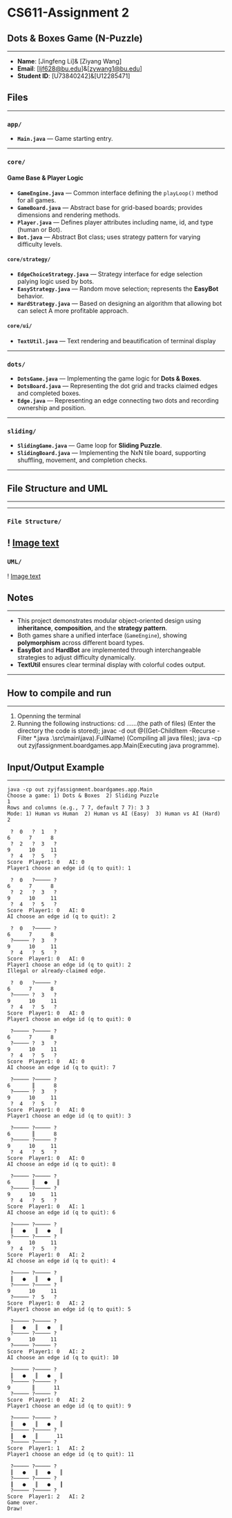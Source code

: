 # CS611-Assignment 2
## Dots & Boxes Game (N-Puzzle)

---------------------------------------------------------------------------
- **Name**: [Jingfeng Li]&
            [Ziyang Wang]
- **Email**: [ljf628@bu.edu]&[zywang1@bu.edu]
- **Student ID**: [U73840242]&[U12285471]

## Files
---------------------------------------------------------------------------
### `app/`
- **`Main.java`** — Game starting entry.

---

### `core/`

####  Game Base & Player Logic
- **`GameEngine.java`** — Common interface defining the `playLoop()` method for all games.  
- **`GameBoard.java`** — Abstract base for grid-based boards; provides dimensions and rendering methods.  
- **`Player.java`** — Defines player attributes including name, id, and type (human or Bot).  
- **`Bot.java`** — Abstract Bot class; uses strategy pattern for varying difficulty levels.  

####  `core/strategy/`
- **`EdgeChoiceStrategy.java`** — Strategy interface for edge selection palying logic used by bots.  
- **`EasyStrategy.java`** — Random move selection; represents the **EasyBot** behavior.  
- **`HardStrategy.java`** — Based on designing an algorithm that allowing bot can select A more profitable approach.

#### `core/ui/`
- **`TextUtil.java`** — Text rendering and beautification of terminal display
---

### `dots/`
- **`DotsGame.java`** — Implementing the game logic for **Dots & Boxes**.
- **`DotsBoard.java`** — Representing the dot grid and tracks claimed edges and completed boxes.  
- **`Edge.java`** — Representing an edge connecting two dots and recording ownership and position.

---
### `sliding/`
- **`SlidingGame.java`** — Game loop for **Sliding Puzzle**.
- **`SlidingBoard.java`** — Implementing the NxN tile board, supporting shuffling, movement, and completion checks.

---
## File Structure and UML
---------------------------------------------------------------------------
---
### `File Structure/ `
! [Image text]()
---
### `UML/`
! [Image text](https://github.com/Sprialljf/java-assignment2/blob/main/UML.png)

## Notes
---------------------------------------------------------------------------
- This project demonstrates modular object-oriented design using **inheritance**, **composition**, and the **strategy pattern**.  
- Both games share a unified interface (`GameEngine`), showing **polymorphism** across different board types.  
- **EasyBot** and **HardBot** are implemented through interchangeable strategies to adjust difficulty dynamically.  
- **TextUtil** ensures clear terminal display with colorful codes output.

---

## How to compile and run
---------------------------------------------------------------------------
1. Openning the terminal
2. Running the following instructions:
   cd ......(the path of files) (Enter the directory the code is stored);
   javac -d out @((Get-ChildItem -Recurse -Filter *.java .\src\main\java).FullName) (Compiling all java files);
   java -cp out zyjfassignment.boardgames.app.Main(Executing java programme).
## Input/Output Example
---------------------------------------------------------------------------

```text
java -cp out zyjfassignment.boardgames.app.Main 
Choose a game: 1) Dots & Boxes  2) Sliding Puzzle
1
Rows and columns (e.g., 7 7, default 7 7): 3 3
Mode: 1) Human vs Human  2) Human vs AI (Easy)  3) Human vs AI (Hard)
2

 ?  0   ?  1   ?
6      7      8
 ?  2   ?  3   ?
9      10     11
 ?  4   ?  5   ?
Score  Player1: 0   AI: 0
Player1 choose an edge id (q to quit): 1

 ?  0   ?───── ?
6      7      8
 ?  2   ?  3   ?
9      10     11
 ?  4   ?  5   ?
Score  Player1: 0   AI: 0
AI choose an edge id (q to quit): 2

 ?  0   ?───── ?
6      7      8
 ?───── ?  3   ?
9      10     11
 ?  4   ?  5   ?
Score  Player1: 0   AI: 0
Player1 choose an edge id (q to quit): 2
Illegal or already-claimed edge.

 ?  0   ?───── ?
6      7      8
 ?───── ?  3   ?
9      10     11
 ?  4   ?  5   ?
Score  Player1: 0   AI: 0
Player1 choose an edge id (q to quit): 0

 ?───── ?───── ?
6      7      8
 ?───── ?  3   ?
9      10     11
 ?  4   ?  5   ?
Score  Player1: 0   AI: 0
AI choose an edge id (q to quit): 7

 ?───── ?───── ?
6       ║      8
 ?───── ?  3   ?
9      10     11
 ?  4   ?  5   ?
Score  Player1: 0   AI: 0
Player1 choose an edge id (q to quit): 3

 ?───── ?───── ?
6       ║      8
 ?───── ?───── ?
9      10     11
 ?  4   ?  5   ?
Score  Player1: 0   AI: 0
AI choose an edge id (q to quit): 8

 ?───── ?───── ?
6       ║   ●   ║
 ?───── ?───── ?
9      10     11
 ?  4   ?  5   ?
Score  Player1: 0   AI: 1
AI choose an edge id (q to quit): 6

 ?───── ?───── ?
 ║   ●   ║   ●   ║
 ?───── ?───── ?
9      10     11
 ?  4   ?  5   ?
Score  Player1: 0   AI: 2
AI choose an edge id (q to quit): 4

 ?───── ?───── ?
 ║   ●   ║   ●   ║
 ?───── ?───── ?
9      10     11
 ?───── ?  5   ?
Score  Player1: 0   AI: 2
Player1 choose an edge id (q to quit): 5

 ?───── ?───── ?
 ║   ●   ║   ●   ║
 ?───── ?───── ?
9      10     11
 ?───── ?───── ?
Score  Player1: 0   AI: 2
AI choose an edge id (q to quit): 10

 ?───── ?───── ?
 ║   ●   ║   ●   ║
 ?───── ?───── ?
9       ║      11
 ?───── ?───── ?
Score  Player1: 0   AI: 2
Player1 choose an edge id (q to quit): 9

 ?───── ?───── ?
 ║   ●   ║   ●   ║
 ?───── ?───── ?
 ┃   ●   ║      11
 ?───── ?───── ?
Score  Player1: 1   AI: 2
Player1 choose an edge id (q to quit): 11

 ?───── ?───── ?
 ║   ●   ║   ●   ║
 ?───── ?───── ?
 ┃   ●   ║   ●   ┃
 ?───── ?───── ?
Score  Player1: 2   AI: 2
Game over.
Draw!
